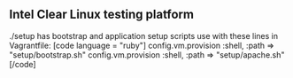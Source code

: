 ## Intel Clear Linux testing platform

./setup has bootstrap and application setup scripts use with these lines in Vagrantfile:
[code language = "ruby"]
  config.vm.provision :shell, :path => "setup/bootstrap.sh"
  config.vm.provision :shell, :path => "setup/apache.sh"
[/code]